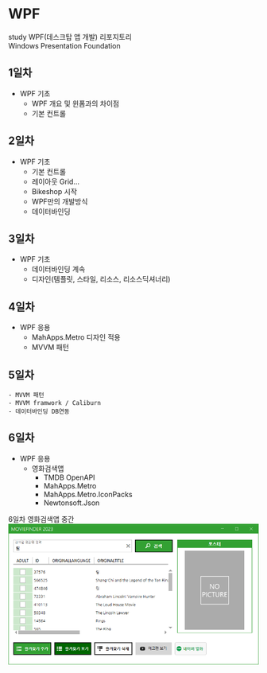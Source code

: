 # WPF
study WPF(데스크탑 앱 개발) 리포지토리  
Windows Presentation Foundation

## 1일차
- WPF 기초
	- WPF 개요 및 윈폼과의 차이점
	- 기본 컨트롤
## 2일차
- WPF 기초
	- 기본 컨트롤
	- 레이아웃 Grid...
	- Bikeshop 시작
	- WPF만의 개발방식
	- 데이터바인딩
	
## 3일차
- WPF 기초
	- 데이터바인딩 계속
	- 디자인(템플릿, 스타일, 리소스, 리소스딕셔너리)
	
## 4일차
- WPF 응용
	- MahApps.Metro 디자인 적용
	- MVVM 패턴

## 5일차
	- MVVM 패턴
	- MVVM framwork / Caliburn
	- 데이터바인딩 DB연동
	
## 6일차
- WPF 응용
	- 영화검색앱
		- TMDB OpenAPI
		- MahApps.Metro
		- MahApps.Metro.IconPacks
		- Newtonsoft.Json
	
6일차 영화검색앱 중간
<img
src="https://raw.githubusercontent.com/JuHyunLee99/WPF/main/Images/MovieFinder1.png" width="700"/>

